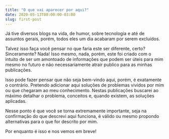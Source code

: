 ```yaml
---
title: "O que vai aparecer por aqui?"
date: 2020-05-13T00:00:00-03:00
slug: first-post
---
```


Já tive diversos blogs na vida, de humor, sobre tecnologia e até de assuntos gerais, porém, 
todos eles um dia acabaram por serem excluídos.

Talvez isso faça você pensar no que faria este ser diferente, certo? Sinceramente? Nada!
Isso mesmo, nada, porém, este foi criado com o intuito de ser um amontoado de informações
que podem ser úteis para mim mesmo no futuro e não necessariamente atrair publico para as minhas 
publicações.

Isso pode fazer pensar que não seja bem-vindo aqui, porém, é exatamente o contrário.
Pretendo adicionar aqui soluções de problemas vividos por mim ou que chegaram ao meu conhecimento.
Nestas publicações buscarei ao máximo detalhar o problema, conceitos e, quando existem, as soluções 
aplicadas.

Nesse ponto é que você se torna extremamente importante, seja na confirmação do que descrevi aqui
funciona, é válido ou mesmo propondo alternativas para o que for descrito por mim.

Por enquanto é isso e nos vemos em breve!

<div id="amzn-assoc-ad-26139735-7694-4bd9-9904-8256279eb944"></div><script async src="//z-na.amazon-adsystem.com/widgets/onejs?MarketPlace=US&adInstanceId=26139735-7694-4bd9-9904-8256279eb944"></script>

